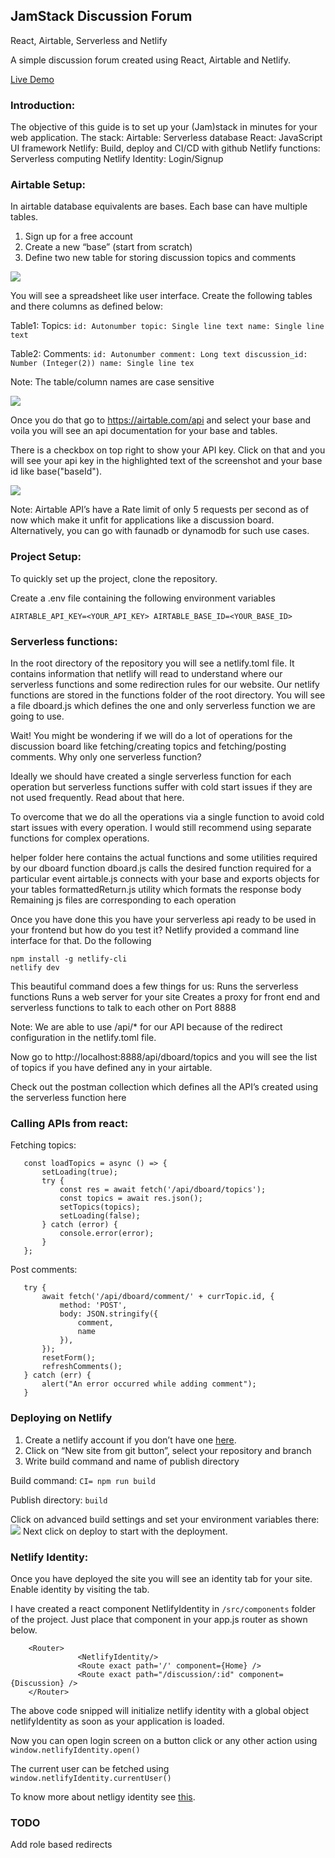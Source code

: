 ## JamStack Discussion Forum
React, Airtable, Serverless and Netlify

A simple discussion forum created using React, Airtable and Netlify.

[Live Demo](https://amazing-hugle-0e7701.netlify.app/)

### Introduction:
The objective of this guide is to set up your (Jam)stack in minutes for your web application.
The stack:
Airtable: Serverless database
React: JavaScript UI framework
Netlify: Build, deploy and CI/CD with github
Netlify functions: Serverless computing
Netlify Identity: Login/Signup

### Airtable Setup:

In airtable database equivalents are bases. Each base can have multiple tables.
1. Sign up for a free account
2. Create a new “base” (start from scratch)
3. Define two new table for storing discussion topics and comments

![](img/airtable-base.png)

You will see a spreadsheet like user interface. Create the following tables and there columns as defined below:

Table1: Topics:
`id: Autonumber
topic: Single line text
name: Single line text`

Table2: Comments: 
`id: Autonumber
comment: Long text
discussion_id: Number (Integer(2))
name: Single line tex`

Note: The table/column names are case sensitive

![](img/airtable-tables.png)


Once you do that go to https://airtable.com/api and select your base and voila you will see an api documentation for your base and tables. 

There is a checkbox on top right to show your API key. Click on that and you will see your api key in the highlighted text of the screenshot and your base id like base("baseId").

![](img/airtable-documentation.png)

Note: Airtable API’s have a Rate limit of only 5 requests per second as of now which make it unfit for applications like a discussion board. Alternatively, you can go with faunadb or dynamodb for such use cases.


### Project Setup:
To quickly set up the project, clone the repository. 

Create a .env file containing the following environment variables

`AIRTABLE_API_KEY=<YOUR_API_KEY>
AIRTABLE_BASE_ID=<YOUR_BASE_ID>`

### Serverless functions:

In the root directory of the repository you will see a netlify.toml file. It contains information that netlify will read to understand where our serverless functions and some redirection rules for our website.
Our netlify functions are stored in the functions folder of the root directory. You will see a file dboard.js which defines the one and only serverless function we are going to use.

Wait! You might be wondering if we will do a lot of operations for the discussion board like fetching/creating topics and fetching/posting comments. Why only one serverless function?

Ideally we should have created a single serverless function for each operation but serverless functions suffer with cold start issues if they are not used frequently. Read about that here.

To overcome that we do all the operations via a single function to avoid cold start issues with every operation. I would still recommend using separate functions for complex operations.

helper folder here contains the actual functions and some utilities required by our dboard function
dboard.js calls the desired function required for a particular event
airtable.js connects with your base and exports objects for your tables
formattedReturn.js utility which formats the response body
Remaining js files are corresponding to each operation

Once you have done this you have your serverless api ready to be used in your frontend but how do you test it? 
Netlify provided a command line interface for that. Do the following

	npm install -g netlify-cli
	netlify dev

This beautiful command does a few things for us:
Runs the serverless functions
Runs a web server for your site
Creates a proxy for front end and serverless functions to talk to each other on Port 8888

Note: We are able to use /api/* for our API because of the redirect configuration in the netlify.toml file.

Now go to http://localhost:8888/api/dboard/topics and you will see the list of topics if you have defined any in your airtable.

Check out the postman collection which defines all the API’s created using the serverless function here



### Calling APIs from react:
Fetching topics:

	   const loadTopics = async () => {
	       setLoading(true);
	       try {
	           const res = await fetch('/api/dboard/topics');
	           const topics = await res.json();
	           setTopics(topics);
	           setLoading(false);
	       } catch (error) {
	           console.error(error);
	       }
	   };

Post comments:

       try {
           await fetch('/api/dboard/comment/' + currTopic.id, {
               method: 'POST',
               body: JSON.stringify({
                   comment,
                   name
               }),
           });
           resetForm();
           refreshComments();
       } catch (err) {
           alert("An error occurred while adding comment");
       }

### Deploying on Netlify
1. Create a netlify account if you don’t have one [here](https://app.netlify.com/signup).
2. Click on “New site from git button”, select your repository and branch
3. Write build command and name of publish directory

Build command: `CI= npm run build`

Publish directory: `build`

Click on advanced build settings and set your environment variables there:
![](netlify-env.png)
Next click on deploy to start with the deployment.

### Netlify Identity:
Once you have deployed the site you will see an identity tab for your site. Enable identity by visiting the tab.

I have created a react component NetlifyIdentity in `/src/components` folder of the project. Just place that component in your app.js  router as shown below.

		<Router>
		           <NetlifyIdentity/>
		           <Route exact path='/' component={Home} />
		           <Route exact path="/discussion/:id" component={Discussion} />
		</Router>

The above code snipped will initialize netlify identity with a global object netlifyIdentity
as soon as your application is loaded.

Now you can open login screen on a button click or any other action using `window.netlifyIdentity.open()`

The current user can be fetched using `window.netlifyIdentity.currentUser()`

To know more about netligy identity see [this](https://github.com/netlify/netlify-identity-widget).

### TODO
Add role based redirects
